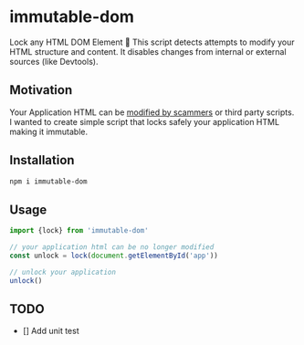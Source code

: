 # immutable-dom

Lock any HTML DOM Element 🔐
This script detects attempts to modify your HTML structure and content. 
It disables changes from internal or external sources (like Devtools).

## Motivation

Your Application HTML can be [modified by scammers](https://www.youtube.com/watch?v=R1etkjUN6Ak) or third party scripts.
I wanted to create simple script that locks safely your application HTML making it immutable.

## Installation

```bash
npm i immutable-dom
```

## Usage

```js
import {lock} from 'immutable-dom'

// your application html can be no longer modified
const unlock = lock(document.getElementById('app'))

// unlock your application
unlock()
```

## TODO

- [] Add unit test
